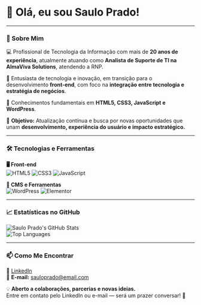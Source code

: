 # 👋 Olá, eu sou Saulo Prado!

---

### 🚀 Sobre Mim

💻 Profissional de Tecnologia da Informação com mais de **20 anos de experiência**, atualmente atuando como **Analista de Suporte de TI na AlmaViva Solutions**, atendendo a RNP. 

🔎 Entusiasta de tecnologia e inovação, em transição para o desenvolvimento **front-end**, com foco na **integração entre tecnologia e estratégia de negócios**.  

📖 Conhecimentos fundamentais em **HTML5, CSS3, JavaScript e WordPress**.  

🎯 **Objetivo:** Atualização contínua e busca por novas oportunidades que unam **desenvolvimento, experiência do usuário e impacto estratégico.**

---

### 🛠️ Tecnologias e Ferramentas

**🖥️ Front-end**  
![HTML5](https://img.shields.io/badge/HTML5-E34F26?style=for-the-badge&logo=html5&logoColor=white)
![CSS3](https://img.shields.io/badge/CSS3-1572B6?style=for-the-badge&logo=css3&logoColor=white)
![JavaScript](https://img.shields.io/badge/JavaScript-F7DF1E?style=for-the-badge&logo=javascript&logoColor=black)

**🔧 CMS e Ferramentas**  
![WordPress](https://img.shields.io/badge/WordPress-21759B?style=for-the-badge&logo=wordpress&logoColor=white)
![Elementor](https://img.shields.io/badge/Elementor-9146FF?style=for-the-badge&logo=elementor&logoColor=white)

---

### 📈 Estatísticas no GitHub

![Saulo Prado's GitHub Stats](https://github-readme-stats.vercel.app/api?username=sauloprado&show_icons=true&theme=tokyonight)  
![Top Languages](https://github-readme-stats.vercel.app/api/top-langs/?username=sauloprado&layout=compact&theme=tokyonight)

---

### 📫 Como Me Encontrar

🔗 [LinkedIn](https://www.linkedin.com/in/sauloprado)  
📧 **E-mail:** sauloprado@email.com  

💡 **Aberto a colaborações, parcerias e novas ideias.**  
Entre em contato pelo LinkedIn ou e-mail — será um prazer conversar! 🚀
